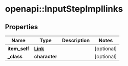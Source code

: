 # openapi::InputStepImpllinks


## Properties
Name | Type | Description | Notes
------------ | ------------- | ------------- | -------------
**item_self** | [**Link**](Link.md) |  | [optional] 
**_class** | **character** |  | [optional] 


